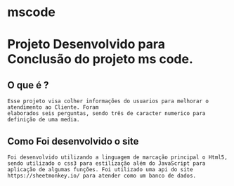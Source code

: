 # mscode
# Projeto Desenvolvido para Conclusão do projeto ms code.

## O que é ? 
    Esse projeto visa colher informações do usuarios para melhorar o atendimento ao Cliente. Foram
    elaborados seis perguntas, sendo três de caracter numerico para definição de uma media.


## Como Foi desenvolvido o site
    Foi desenvolvido utilizando a linguagem de marcação principal o Html5, sendo utilizado o css3 para estilização além do JavaScript para aplicação de algumas funções. Foi utilizado uma api do site https://sheetmonkey.io/ para atender como um banco de dados.


